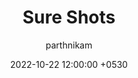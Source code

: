 ---
date: 2022-10-22 12:00:00 +0530
layout: post
title: Sure Shots
description: Questions that definintely might come in your next test ... 
image: /../assets/img/posts/Calendar-pana.png
optimized_image: /../assets/img/posts/Calendar-pana.png
category: mains 
special: false
tags: 
- mains
- weekly
author: parthnikam
paginate: false

links: 
- link: '/pdfs/pyqs/2021-11-27-fy-mns-ph3'
  name: 'First Year Mains Phase Test 3'

- link: '/pdfs/pyqs/2021-11-30-fy-adv-ph3'
  name: 'First Year Advance Phase Test 3'

- link: '/pdfs/pyqs/2022-12-12-fy-adv-ph3'
  name: 'First Year Advance Phase Test 3'

- link: '/pdfs/pyqs/2021-11-29-fy-adv-ph3'
  name: 'First Year Advance Phase Test 3'

- link: '/pdfs/pyqs/2022-01-30-fy-adv-ph4'
  name: 'First Year Advance Phase Test 4'

- link: '/pdfs/pyqs/2022-12-12-fy-mns-ph3'
  name: 'First Year Mains Phase Test 3'

- link: '/pdfs/pyqs/2022-11-19-fy-mns-week'
  name: 'First Year Mains Weekly Test'

- link: '/pdfs/pyqs/2022-12-10-fy-bit-ph3'
  name: 'First Year BIT Phase Test 3'

- link: '/pdfs/pyqs/2021-11-03-fy-adv-week'
  name: 'First Year Advance Weekly Test'

- link: '/pdfs/pyqs/2022-11-05-fy-mns-week'
  name: 'First Year Mains Weekly Test'

- link: '/pdfs/pyqs/2021-10-25-fy-mns-week'
  name: 'First Year Mains Weekly Test'

- link: '/pdfs/pyqs/2021-12-11-fy-mns-week'
  name: 'First Year Mains Weekly Test'

- link: '/pdfs/pyqs/2021-11-13-fy-mns-week'
  name: 'First Year Mains Weekly Test'




---